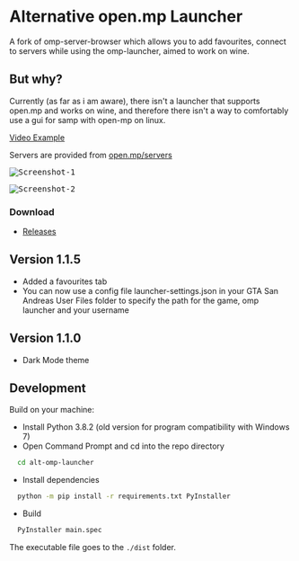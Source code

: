 # Alternative open.mp Launcher
A fork of omp-server-browser which allows you to add favourites, connect to servers while using the omp-launcher, aimed to work on wine.

## But why?

Currently (as far as i am aware), there isn't a launcher that supports open.mp and works on wine, and therefore there isn't a way to comfortably use a gui for samp with open-mp on linux.

[Video Example](https://www.youtube.com/watch?v=gCzvV8IPk10)

Servers are provided from [open.mp/servers](https://www.open.mp/servers)

<kbd><img src="screenshots/Screenshot-1.png" alt="Screenshot-1" border="0"></kbd>

<kbd><img src="screenshots/Screenshot-2.png" alt="Screenshot-2" border="0"></kbd>

### Download
- [Releases](https://github.com/dzmtrzz/alt-omp-launcher/releases)

## Version 1.1.5
- Added a favourites tab
- You can now use a config file launcher-settings.json in your GTA San Andreas User Files folder to specify the path for the game, omp launcher and your username

## Version 1.1.0
- Dark Mode theme


## Development
Build on your machine:
  - Install Python 3.8.2 (old version for program compatibility with Windows 7)
  - Open Command Prompt and cd into the repo directory
  ```bash
    cd alt-omp-launcher
  ```
  - Install dependencies
  ```bash
    python -m pip install -r requirements.txt PyInstaller
  ```
  - Build
  ```bash
    PyInstaller main.spec
  ```

The executable file goes to the `./dist` folder.
